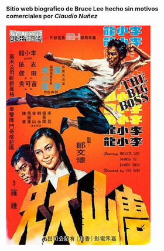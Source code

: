 ### Sitio web biografico de Bruce Lee hecho sin motivos comerciales por _Claudio Nuñez_
![Brucelee](assets/img/big_boss.jpg)

